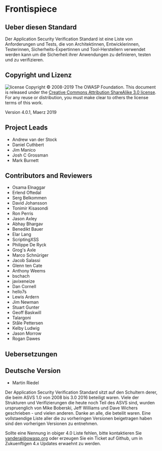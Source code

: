 # Frontispiece

## Ueber diesen Standard 

Der Application Security Verification Standard ist  eine Liste von Anforderungen und Tests, die von Architektinnen, Entwicklerinnen, Testerinnen, Sicherheits-Expertinnen und Tool-Herstellern verwendet werden kann um die Sicherheit ihrer Anwendungen zu definieren, testen und zu verifizieren.

## Copyright und Lizenz

![license](../images/license.png)
Copyright © 2008-2019 The OWASP Foundation. This document is released under the [Creative Commons Attribution ShareAlike 3.0 license](https://creativecommons.org/licenses/by-sa/3.0/). For any reuse or distribution, you must make clear to others the license terms of this work.

Version 4.0.1, Maerz 2019

## Project Leads

- Andrew van der Stock
- Daniel Cuthbert
- Jim Manico
- Josh C Grossman
- Mark Burnett

## Contributors and Reviewers

- Osama Elnaggar
- Erlend Oftedal
- Serg Belkommen
- David Johansson
- Tonimir Kisasondi
- Ron Perris
- Jason Axley
- Abhay Bhargav
- Benedikt Bauer
- Elar Lang
- ScriptingXSS
- Philippe De Ryck
- Grog's Axle
- Marco Schnüriger
- Jacob Salassi
- Glenn ten Cate
- Anthony Weems
- bschach
- javixeneize
- Dan Cornell
- hello7s
- Lewis Ardern
- Jim Newman
- Stuart Gunter
- Geoff Baskwill
- Talargoni
- Ståle Pettersen
- Kelby Ludwig
- Jason Morrow
- Rogan Dawes

## Uebersetzungen

## Deutsche Version

- Martin Riedel

Der Application Security Verification Standard sitzt auf den Schultern derer, die beim ASVS 1.0 von 2008 bis 3.0 2016 beteiligt waren. Viele der Strukturen und Verifizierungen die heute noch Teil des ASVS sind, wurden urspruenglich von Mike Boberski, Jeff Williams und Dave Wichers geschrieben - und vielen anderen. Danke an alle, die beteilit waren. Eine vollstaendige Liste aller die zu vorheringen Versionen beigetragen haben sind den vorherigen Versionen zu entnehmen.
 
Sollte eine Nennung in obiger 4.0 Liste fehlen, bitte kontaktieren Sie vanderaj@owasp.org oder erzeugen Sie ein Ticket auf Github, um in Zukuenftigen 4.x Updates erwaehnt zu werden.
